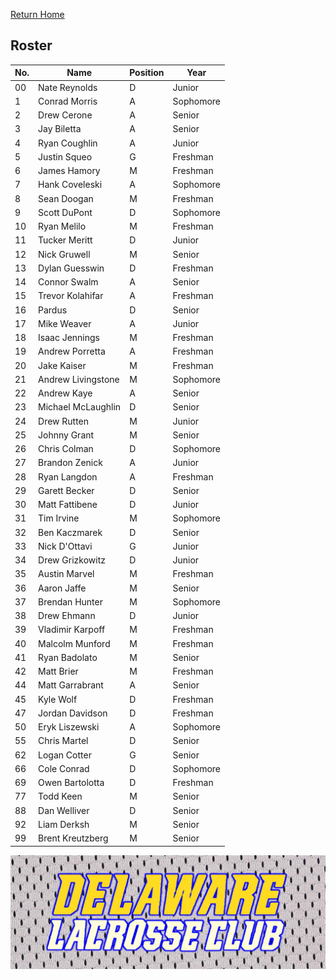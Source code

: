 [Return Home](http://delawarelacrosse.club/index)

## Roster


No. | Name | Position | Year
----|------|----------|-----
00| Nate Reynolds | D | Junior
1 | Conrad Morris | A | Sophomore
2 | Drew Cerone | A | Senior
3 | Jay Biletta | A | Senior
4 | Ryan Coughlin | A | Junior
5 | Justin Squeo | G | Freshman
6 | James Hamory | M | Freshman
7 | Hank Coveleski | A | Sophomore
8 | Sean Doogan | M | Freshman
9 | Scott DuPont | D | Sophomore
10 | Ryan Melilo | M | Freshman
11 | Tucker Meritt | D | Junior
12 | Nick Gruwell | M | Senior
13 | Dylan Guesswin | D | Freshman
14 | Connor Swalm | A | Senior
15 | Trevor Kolahifar | A | Freshman
16 | Pardus | D | Senior
17 | Mike Weaver | A | Junior
18 | Isaac Jennings | M | Freshman
19 | Andrew Porretta | A | Freshman
20 | Jake Kaiser | M | Freshman
21 | Andrew Livingstone | M | Sophomore
22 | Andrew Kaye | A | Senior
23 | Michael McLaughlin | D | Senior
24 | Drew Rutten | M | Junior
25 | Johnny Grant | M | Senior
26 | Chris Colman | D | Sophomore
27 | Brandon Zenick | A | Junior
28 | Ryan Langdon | A | Freshman
29 | Garett Becker | D | Senior
30 | Matt Fattibene | D | Junior
31 | Tim Irvine | M | Sophomore
32 | Ben Kaczmarek | D | Senior
33 | Nick D'Ottavi | G | Junior
34 | Drew Grizkowitz | D | Junior
35 | Austin Marvel | M | Freshman
36 | Aaron Jaffe | M | Senior
37 | Brendan Hunter | M | Sophomore
38 | Drew Ehmann | D | Junior
39 | Vladimir Karpoff | M | Freshman
40 | Malcolm Munford | M | Freshman
41 | Ryan Badolato | M | Senior
42 | Matt Brier | M | Freshman
44 | Matt Garrabrant | A | Senior
45 | Kyle Wolf | D | Freshman
47 | Jordan Davidson | D | Freshman
50 | Eryk Liszewski | A | Sophomore
55 | Chris Martel | D | Senior
62 | Logan Cotter | G | Senior
66 | Cole Conrad | D | Sophomore
69 | Owen Bartolotta | D | Freshman
77 | Todd Keen | M | Senior
88 | Dan Welliver | D | Senior
92 | Liam Derksh | M | Senior
99 | Brent Kreutzberg | M | Senior

![Banner](/meshbanner.jpg)

